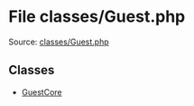 File classes/Guest.php
=========
Source: [classes/Guest.php](https://github.com/PrestaShop/PrestaShop/blob/1.6.1.1/classes/Guest.php)


Classes
-------

* [GuestCore](class.GuestCore.md)

